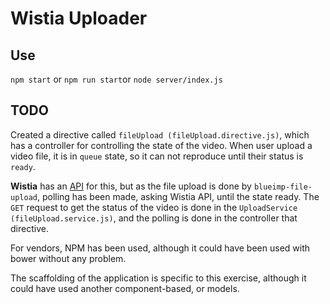 # Wistia Uploader

## Use

`npm start` or `npm run start`or `node server/index.js`


## TODO

Created a directive called `fileUpload (fileUpload.directive.js)`, which has a controller for controlling the state of the video. When user upload a video file, it is in `queue` state, so it can not reproduce until their status is `ready`. 

**Wistia** has an [API](http://wistia.com/doc/player-api) for this, but as the file upload is done by `blueimp-file-upload`, polling has been made, asking Wistia API, until the state ready. The `GET` request to get the status of the video is done in the `UploadService (fileUpload.service.js)`, and the polling is done in the controller that directive.

For vendors, NPM has been used, although it could have been used with bower without any problem.

The scaffolding of the application is specific to this exercise, although it could have used another component-based, or models.
